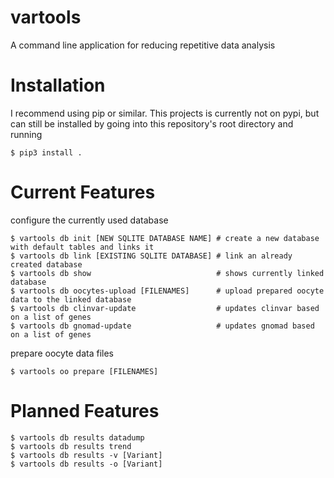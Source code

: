 # vartools

A command line application for reducing repetitive data analysis

# Installation

I recommend using pip or similar.
This projects is currently not on pypi, but can still be installed by going into this repository's root directory and running

    $ pip3 install .

# Current Features

configure the currently used database

	$ vartools db init [NEW SQLITE DATABASE NAME] # create a new database with default tables and links it
    $ vartools db link [EXISTING SQLITE DATABASE] # link an already created database
	$ vartools db show                            # shows currently linked database
	$ vartools db oocytes-upload [FILENAMES]      # upload prepared oocyte data to the linked database
	$ vartools db clinvar-update                  # updates clinvar based on a list of genes
	$ vartools db gnomad-update                   # updates gnomad based on a list of genes

prepare oocyte data files

    $ vartools oo prepare [FILENAMES]

# Planned Features

	$ vartools db results datadump
	$ vartools db results trend
	$ vartools db results -v [Variant]
	$ vartools db results -o [Variant]

